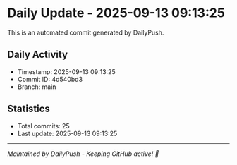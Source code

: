 # Daily Update - 2025-09-13 09:13:25

This is an automated commit generated by DailyPush.

## Daily Activity
- Timestamp: 2025-09-13 09:13:25
- Commit ID: 4d540bd3
- Branch: main

## Statistics
- Total commits: 25
- Last update: 2025-09-13 09:13:25

---
*Maintained by DailyPush - Keeping GitHub active! 🚀*
